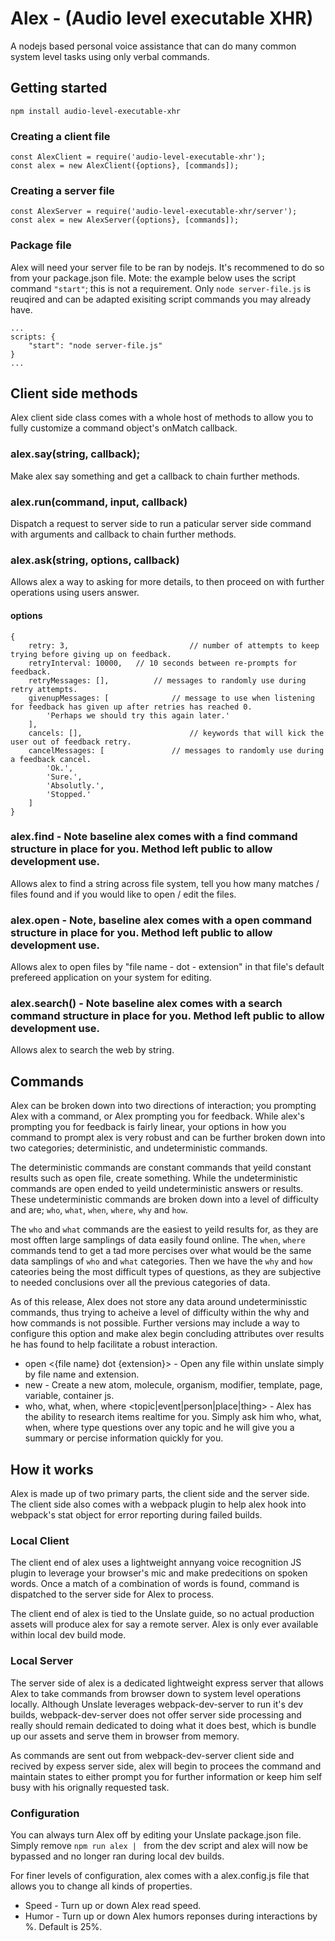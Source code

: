 # Alex - (Audio level executable XHR)
A nodejs based personal voice assistance that can do many common system level tasks using only verbal commands.

## Getting started
```
npm install audio-level-executable-xhr
```

### Creating a client file
```
const AlexClient = require('audio-level-executable-xhr');
const alex = new AlexClient({options}, [commands]);

```

### Creating a server file
```
const AlexServer = require('audio-level-executable-xhr/server');
const alex = new AlexServer({options}, [commands]);

```

### Package file
Alex will need your server file to be ran by nodejs. It's recommened to do so from your package.json file.
Mote: the example below uses the script command `"start"`; this is not a requirement. Only `node server-file.js` is reuqired and can be adapted exisiting script commands you may already have.
```
...
scripts: {
	"start": "node server-file.js"
}
...
```

## Client side methods
Alex client side class comes with a whole host of methods to allow you to fully customize a command object's onMatch callback.

### alex.say(string, callback);
Make alex say something and get a callback to chain further methods.

### alex.run(command, input, callback)
Dispatch a request to server side to run a paticular server side command with arguments and callback to chain further methods.

### alex.ask(string, options, callback)
Allows alex a way to asking for more details, to then proceed on with further operations using users answer.
#### options
```
{
	retry: 3, 							// number of attempts to keep trying before giving up on feedback.
	retryInterval: 10000, 	// 10 seconds between re-prompts for feedback.
	retryMessages: [], 			// messages to randomly use during retry attempts.
	givenupMessages: [				// message to use when listening for feedback has given up after retries has reached 0.
		'Perhaps we should try this again later.'
	],
	cancels: [], 						// keywords that will kick the user out of feedback retry.
	cancelMessages: [				// messages to randomly use during a feedback cancel.
		'Ok.',
		'Sure.',
		'Absolutly.',
		'Stopped.'
	]
}
```
### alex.find - Note baseline alex comes with a find command structure in place for you. Method left public to allow development use.
Allows alex to find a string across file system, tell you how many matches / files found and if you would like to open / edit the files.

### alex.open - Note, baseline alex comes with a open command structure in place for you. Method left public to allow development use.
Allows alex to open files by "file name - dot - extension" in that file's default prefereed application on your system for editing.

### alex.search() - Note baseline alex comes with a search command structure in place for you. Method left public to allow development use.
Allows alex to search the web by string.



## Commands
Alex can be broken down into two directions of interaction; you prompting Alex with a command, or Alex prompting you for feedback.
While alex's prompting you for feedback is fairly linear, your options in how you command to prompt alex is very robust and can be further broken down into two categories; deterministic, and undeterministic commands. 

The deterministic commands are constant commands that yeild constant results such as open file, create something. While the undeterministic commands are open ended to yeild undeterministic answers or results. These undeterministic commands are broken down into a level of difficulty and are; `who`, `what`, `when`, `where`, `why` and `how`. 

The `who` and `what` commands are the easiest to yeild results for, as they are most offten large samplings of data easily found online. The `when`, `where` commands tend to get a tad more percises over what would be the same data samplings of `who` and `what` categories. Then we have the `why` and `how` cateories being the most difficult types of questions, as they are subjective to needed conclusions over all the previous categories of data.

As of this release, Alex does not store any data around undeterminisstic commands, thus trying to acheive a level of difficulty within the why and how commands is not possible. Further versions may include a way to configure this option and make alex begin concluding attributes over results he has found to help facilitate a robust interaction.

- open <{file name} dot {extension}> - Open any file within unslate simply by file name and extension.
- new <type> - Create a new atom, molecule, organism, modifier, template, page, variable, container js.
- who, what, when, where <topic|event|person|place|thing> - Alex has the ability to research items realtime for you. Simply ask him who, what, when, where type questions over any topic and he will give you a summary or percise information quickly for you.

## How it works
Alex is made up of two primary parts, the client side and the server side.
The client side also comes with a webpack plugin to help alex hook into webpack's stat object for error reporting during failed builds.

### Local Client
The client end of alex uses a lightweight annyang voice recognition JS plugin to leverage your browser's mic and make predecitions on spoken words. Once a match of a combination of words is found, command is dispatched to the server side for Alex to process.

The client end of alex is tied to the Unslate guide, so no actual production assets will produce alex for say a remote server. 
Alex is only ever available within local dev build mode.

### Local Server
The server side of alex is a dedicated lightweight express server that allows Alex to take commands from browser down to system level operations locally. Although Unslate leverages webpack-dev-server to run it's dev builds, webpack-dev-server does not offer server side processing and really should remain dedicated to doing what it does best, which is bundle up our assets and serve them in browser from memory.

As commands are sent out from webpack-dev-server client side and recived by expess server side, alex will begin to procees the command and maintain states to either prompt you for further information or keep him self busy with his orignally requested task.

### Configuration
You can always turn Alex off by editing your Unslate package.json file.
Simply remove `npm run alex | ` from the dev script and alex will now be bypassed and no longer ran during local dev builds.

For finer levels of configuration, alex comes with a alex.config.js file that allows you to change all kinds of properties.

- Speed - Turn up or down Alex read speed.
- Humor - Turn up or down Alex humors reponses during interactions by %. Default is 25%.